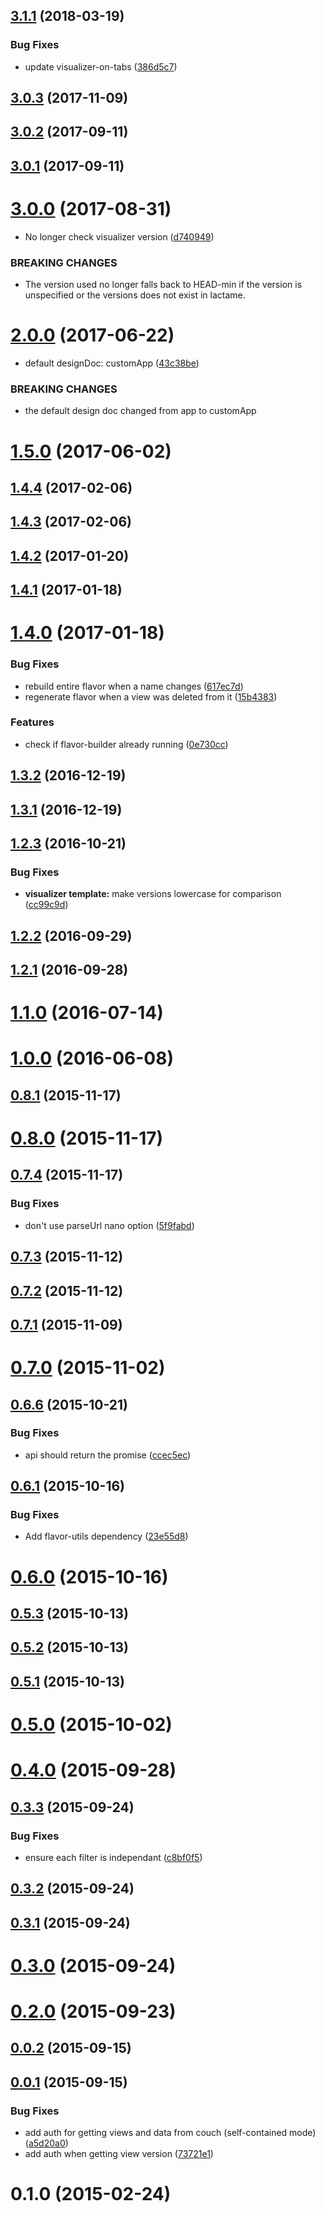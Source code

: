 <a name="3.1.1"></a>
## [3.1.1](https://github.com/cheminfo/flavor-builder/compare/v3.1.0...v3.1.1) (2018-03-19)


### Bug Fixes

* update visualizer-on-tabs ([386d5c7](https://github.com/cheminfo/flavor-builder/commit/386d5c7))



<a name="3.0.3"></a>
## [3.0.3](https://github.com/cheminfo/flavor-builder/compare/v3.0.2...v3.0.3) (2017-11-09)



<a name="3.0.2"></a>
## [3.0.2](https://github.com/cheminfo/flavor-builder/compare/v3.0.1...v3.0.2) (2017-09-11)



<a name="3.0.1"></a>
## [3.0.1](https://github.com/cheminfo/flavor-builder/compare/v3.0.0...v3.0.1) (2017-09-11)



<a name="3.0.0"></a>
# [3.0.0](https://github.com/cheminfo/flavor-builder/compare/v2.0.0...v3.0.0) (2017-08-31)


* No longer check visualizer version ([d740949](https://github.com/cheminfo/flavor-builder/commit/d740949))


### BREAKING CHANGES

* The version used no longer falls back to HEAD-min if the version is
unspecified or the versions does not exist in lactame.



<a name="2.0.0"></a>
# [2.0.0](https://github.com/cheminfo/flavor-builder/compare/v1.5.0...v2.0.0) (2017-06-22)


* default designDoc: customApp ([43c38be](https://github.com/cheminfo/flavor-builder/commit/43c38be))


### BREAKING CHANGES

* the default design doc changed from app to customApp



<a name="1.5.0"></a>
# [1.5.0](https://github.com/cheminfo/flavor-builder/compare/v1.4.4...v1.5.0) (2017-06-02)



<a name="1.4.4"></a>
## [1.4.4](https://github.com/cheminfo/flavor-builder/compare/v1.4.3...v1.4.4) (2017-02-06)



<a name="1.4.3"></a>
## [1.4.3](https://github.com/cheminfo/flavor-builder/compare/v1.4.2...v1.4.3) (2017-02-06)



<a name="1.4.2"></a>
## [1.4.2](https://github.com/cheminfo/flavor-builder/compare/v1.4.1...v1.4.2) (2017-01-20)



<a name="1.4.1"></a>
## [1.4.1](https://github.com/cheminfo/flavor-builder/compare/v1.4.0...v1.4.1) (2017-01-18)



<a name="1.4.0"></a>
# [1.4.0](https://github.com/cheminfo/flavor-builder/compare/v1.3.2...v1.4.0) (2017-01-18)


### Bug Fixes

* rebuild entire flavor when a name changes ([617ec7d](https://github.com/cheminfo/flavor-builder/commit/617ec7d))
* regenerate flavor when a view was deleted from it ([15b4383](https://github.com/cheminfo/flavor-builder/commit/15b4383))


### Features

* check if flavor-builder already running ([0e730cc](https://github.com/cheminfo/flavor-builder/commit/0e730cc))



<a name="1.3.2"></a>
## [1.3.2](https://github.com/cheminfo/flavor-builder/compare/v1.3.1...v1.3.2) (2016-12-19)



<a name="1.3.1"></a>
## [1.3.1](https://github.com/cheminfo/flavor-builder/compare/v1.3.0...v1.3.1) (2016-12-19)



<a name="1.2.3"></a>
## [1.2.3](https://github.com/cheminfo/flavor-builder/compare/v1.2.2...v1.2.3) (2016-10-21)


### Bug Fixes

* **visualizer template:** make versions lowercase for comparison ([cc99c9d](https://github.com/cheminfo/flavor-builder/commit/cc99c9d))



<a name="1.2.2"></a>
## [1.2.2](https://github.com/cheminfo/flavor-builder/compare/v1.2.1...v1.2.2) (2016-09-29)



<a name="1.2.1"></a>
## [1.2.1](https://github.com/cheminfo/flavor-builder/compare/v1.2.0...v1.2.1) (2016-09-28)



<a name="1.1.0"></a>
# [1.1.0](https://github.com/cheminfo/flavor-builder/compare/v1.0.0...v1.1.0) (2016-07-14)



<a name="1.0.0"></a>
# [1.0.0](https://github.com/cheminfo/flavor-builder/compare/v0.8.1...v1.0.0) (2016-06-08)



<a name="0.8.1"></a>
## [0.8.1](https://github.com/cheminfo/flavor-builder/compare/v0.8.0...v0.8.1) (2015-11-17)



<a name="0.8.0"></a>
# [0.8.0](https://github.com/cheminfo/flavor-builder/compare/v0.7.4...v0.8.0) (2015-11-17)



<a name="0.7.4"></a>
## [0.7.4](https://github.com/cheminfo/flavor-builder/compare/v0.7.3...v0.7.4) (2015-11-17)


### Bug Fixes

* don't use parseUrl nano option ([5f9fabd](https://github.com/cheminfo/flavor-builder/commit/5f9fabd))



<a name="0.7.3"></a>
## [0.7.3](https://github.com/cheminfo/flavor-builder/compare/v0.7.2...v0.7.3) (2015-11-12)



<a name="0.7.2"></a>
## [0.7.2](https://github.com/cheminfo/flavor-builder/compare/v0.7.1...v0.7.2) (2015-11-12)



<a name="0.7.1"></a>
## [0.7.1](https://github.com/cheminfo/flavor-builder/compare/v0.7.0...v0.7.1) (2015-11-09)



<a name="0.7.0"></a>
# [0.7.0](https://github.com/cheminfo/flavor-builder/compare/v0.6.6...v0.7.0) (2015-11-02)



<a name="0.6.6"></a>
## [0.6.6](https://github.com/cheminfo/flavor-builder/compare/v0.6.1...v0.6.6) (2015-10-21)


### Bug Fixes

* api should return the promise ([ccec5ec](https://github.com/cheminfo/flavor-builder/commit/ccec5ec))



<a name="0.6.1"></a>
## [0.6.1](https://github.com/cheminfo/flavor-builder/compare/v0.6.0...v0.6.1) (2015-10-16)


### Bug Fixes

* Add flavor-utils dependency ([23e55d8](https://github.com/cheminfo/flavor-builder/commit/23e55d8))



<a name="0.6.0"></a>
# [0.6.0](https://github.com/cheminfo/flavor-builder/compare/v0.5.3...v0.6.0) (2015-10-16)



<a name="0.5.3"></a>
## [0.5.3](https://github.com/cheminfo/flavor-builder/compare/v0.5.2...v0.5.3) (2015-10-13)



<a name="0.5.2"></a>
## [0.5.2](https://github.com/cheminfo/flavor-builder/compare/v0.5.1...v0.5.2) (2015-10-13)



<a name="0.5.1"></a>
## [0.5.1](https://github.com/cheminfo/flavor-builder/compare/v0.5.0...v0.5.1) (2015-10-13)



<a name="0.5.0"></a>
# [0.5.0](https://github.com/cheminfo/flavor-builder/compare/v0.4.0...v0.5.0) (2015-10-02)



<a name="0.4.0"></a>
# [0.4.0](https://github.com/cheminfo/flavor-builder/compare/v0.3.3...v0.4.0) (2015-09-28)



<a name="0.3.3"></a>
## [0.3.3](https://github.com/cheminfo/flavor-builder/compare/v0.3.2...v0.3.3) (2015-09-24)


### Bug Fixes

* ensure each filter is independant ([c8bf0f5](https://github.com/cheminfo/flavor-builder/commit/c8bf0f5))



<a name="0.3.2"></a>
## [0.3.2](https://github.com/cheminfo/flavor-builder/compare/v0.3.1...v0.3.2) (2015-09-24)



<a name="0.3.1"></a>
## [0.3.1](https://github.com/cheminfo/flavor-builder/compare/v0.3.0...v0.3.1) (2015-09-24)



<a name="0.3.0"></a>
# [0.3.0](https://github.com/cheminfo/flavor-builder/compare/v0.2.0...v0.3.0) (2015-09-24)



<a name="0.2.0"></a>
# [0.2.0](https://github.com/cheminfo/flavor-builder/compare/v0.0.2...v0.2.0) (2015-09-23)



<a name="0.0.2"></a>
## [0.0.2](https://github.com/cheminfo/flavor-builder/compare/v0.0.1...v0.0.2) (2015-09-15)



<a name="0.0.1"></a>
## [0.0.1](https://github.com/cheminfo/flavor-builder/compare/v0.1.0...v0.0.1) (2015-09-15)


### Bug Fixes

* add auth for getting views and data from couch (self-contained mode) ([a5d20a0](https://github.com/cheminfo/flavor-builder/commit/a5d20a0))
* add auth when getting view version ([73721e1](https://github.com/cheminfo/flavor-builder/commit/73721e1))



<a name="0.1.0"></a>
# 0.1.0 (2015-02-24)



